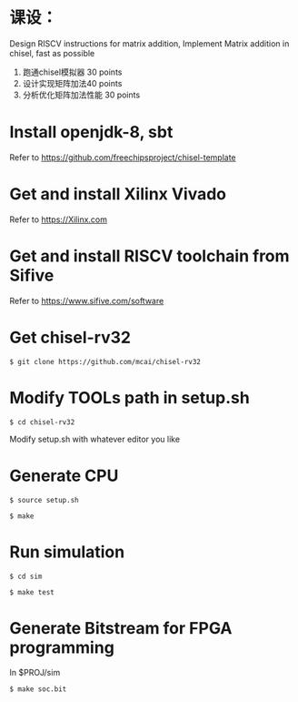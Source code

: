 # 课设：
Design RISCV instructions for matrix addition, Implement Matrix addition in chisel, fast as possible

1.	跑通chisel模拟器 30 points
2.	设计实现矩阵加法40 points
3.	分析优化矩阵加法性能 30 points

# Install openjdk-8, sbt

Refer to https://github.com/freechipsproject/chisel-template

# Get and install Xilinx Vivado

Refer to https://Xilinx.com

# Get and install RISCV toolchain from Sifive

Refer to https://www.sifive.com/software

# Get chisel-rv32

`$ git clone https://github.com/mcai/chisel-rv32`

# Modify TOOLs path in setup.sh

`$ cd chisel-rv32`

Modify setup.sh with whatever editor you like

# Generate CPU

`$ source setup.sh`

`$ make`

# Run simulation

`$ cd sim`

`$ make test`

# Generate Bitstream for FPGA programming

In $PROJ/sim

`$ make soc.bit`

